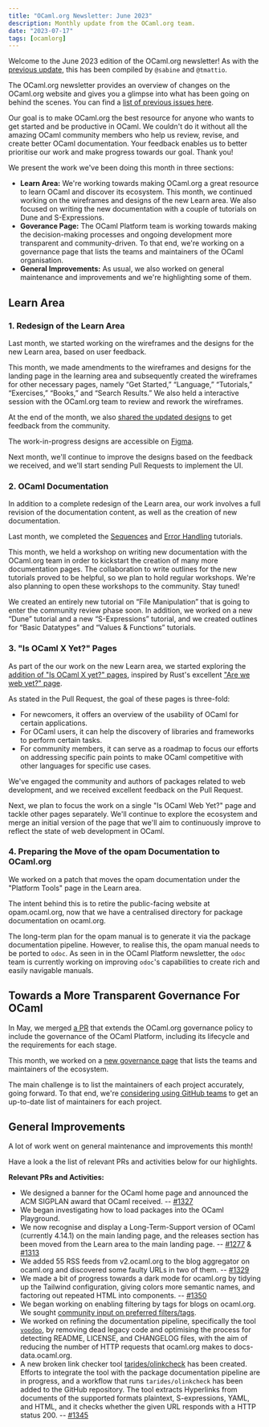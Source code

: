 ```yaml
---
title: "OCaml.org Newsletter: June 2023"
description: Monthly update from the OCaml.org team.
date: "2023-07-17"
tags: [ocamlorg]
---
```


Welcome to the June 2023 edition of the OCaml.org newsletter! As with the [previous update](https://discuss.ocaml.org/t/ocaml-org-newsletter-may-2023/12485), this has been compiled by `@sabine` and `@tmattio`.

The OCaml.org newsletter provides an overview of changes on the OCaml.org website and gives you a glimpse into what has been going on behind the scenes. You can find a [list of previous issues here](https://discuss.ocaml.org/tag/ocamlorg-newsletter).

Our goal is to make OCaml.org the best resource for anyone who wants to get started and be productive in OCaml. We couldn't do it without all the amazing OCaml community members who help us review, revise, and create better OCaml documentation. Your feedback enables us to better prioritise our work and make progress towards our goal. Thank you!

We present the work we've been doing this month in three sections:
- **Learn Area:** We're working towards making OCaml.org a great resource to learn OCaml and discover its ecosystem. This month, we continued working on the wireframes and designs of the new Learn area. We also focused on writing the new documentation with a couple of tutorials on Dune and S-Expressions.
- **Goverance Page:** The OCaml Platform team is working towards making the decision-making processes and ongoing development more transparent and community-driven. To that end, we're working on a governance page that lists the teams and maintainers of the OCaml organisation.
- **General Improvements:** As usual, we also worked on general maintenance and improvements and we're highlighting some of them.

## Learn Area

### 1. Redesign of the Learn Area

Last month, we started working on the wireframes and the designs for the new Learn area, based on user feedback.

This month, we made amendments to the wireframes and designs for the landing page in the learning area and subsequently created the wireframes for other necessary pages, namely “Get Started,” “Language,” “Tutorials,” “Exercises,” “Books,” and “Search Results.” We also held a interactive session with the OCaml.org team to review and rework the wireframes.

At the end of the month, we also [shared the updated designs](https://discuss.ocaml.org/t/help-us-make-the-new-learn-area-on-ocaml-org-awesome/12508.) to get feedback from the community.

The work-in-progress designs are accessible on [Figma](https://www.figma.com/proto/Aqk5y03fsaCuhTSywmmY06/OCaml.org-Public-Designs?type=design&node-id=130-767&t=7ICA3gfxHteFI0le-0&scaling=min-zoom&page-id=130%3A754).

Next month, we'll continue to improve the designs based on the feedback we received, and we'll start sending Pull Requests to implement the UI.

### 2. OCaml Documentation

In addition to a complete redesign of the Learn area, our work involves a full revision of the documentation content, as well as the creation of new documentation. 

Last month, we completed the [Sequences](https://ocaml.org/docs/sequences) and [Error Handling](https://ocaml.org/docs/error-handling) tutorials.

This month, we held a workshop on writing new documentation with the OCaml.org team in order to kickstart the creation of many more documentation pages. The collaboration to write outlines for the new tutorials proved to be helpful, so we plan to hold regular workshops. We're also planning to open these workshops to the community. Stay tuned!

We created an entirely new tutorial on “File Manipulation” that is going to enter the community review phase soon. In addition, we worked on a new “Dune” tutorial and a new “S-Expressions” tutorial, and we created outlines for “Basic Datatypes” and “Values & Functions” tutorials.

### 3. "Is OCaml X Yet?" Pages

As part of the our work on the new Learn area, we started exploring the [addition of "Is OCaml X yet?" pages](https://github.com/ocaml/ocaml.org/pull/1226), inspired by Rust's excellent ["Are we web yet?" page](https://www.arewewebyet.org/).

As stated in the Pull Request, the goal of these pages is three-fold:

- For newcomers, it offers an overview of the usability of OCaml for certain applications.
- For OCaml users, it can help the discovery of libraries and frameworks to perform certain tasks.
- For community members, it can serve as a roadmap to focus our efforts on addressing specific pain points to make OCaml competitive with other languages for specific use cases.

We've engaged the community and authors of packages related to web development, and we received excellent feedback on the Pull Request.

Next, we plan to focus the work on a single "Is OCaml Web Yet?" page and tackle other pages separately. We'll continue to explore the ecosystem and merge an initial version of the page that we'll aim to continuously improve to reflect the state of web development in OCaml.

### 4. Preparing the Move of the opam Documentation to OCaml.org

We worked on a patch that moves the opam documentation under the "Platform Tools" page in the Learn area.

The intent behind this is to retire the public-facing website at opam.ocaml.org, now that we have a centralised directory for package documentation on ocaml.org.

The long-term plan for the opam manual is to generate it via the package documentation pipeline. However, to realise this, the opam manual needs to be ported to `odoc`. As seen in in the OCaml Platform newsletter, the `odoc` team is currently working on improving `odoc`'s capabilities to create rich and easily navigable manuals.

## Towards a More Transparent Governance For OCaml

In May, we merged [a PR](https://github.com/ocaml/ocaml.org/pull/1175) that extends the OCaml.org governance policy to include the governance of the OCaml Platform, including its lifecycle and the requirements for each stage.

This month, we worked on a [new governance page](https://github.com/ocaml/ocaml.org/pull/1239) that lists the teams and maintainers of the ecosystem.

The main challenge is to list the maintainers of each project accurately, going forward. To that end, we're [considering using GitHub teams](https://github.com/ocaml/infrastructure/issues/55) to get an up-to-date list of maintainers for each project.

## General Improvements

A lot of work went on general maintenance and improvements this month!

Have a look a the list of relevant PRs and activities below for our highlights.

**Relevant PRs and Activities:**

- We designed a banner for the OCaml home page and announced the ACM SIGPLAN award that OCaml received. -- [#1327](https://github.com/ocaml/ocaml.org/pull/1327)
- We began investigating how to load packages into the OCaml Playground.
- We now recognise and display a Long-Term-Support version of OCaml (currently 4.14.1) on the main landing page, and the releases section has been moved from the Learn area to the main landing page. -- [#1277](https://github.com/ocaml/ocaml.org/pull/1277) & [#1313](https://github.com/ocaml/ocaml.org/pull/1313)
- We added 55 RSS feeds from v2.ocaml.org to the blog aggregator on ocaml.org and discovered some faulty URLs in two of them. -- [#1329](https://github.com/ocaml/ocaml.org/pull/1329)
- We made a bit of progress towards a dark mode for ocaml.org by tidying up the Tailwind configuration, giving colors more semantic names, and factoring out repeated HTML into components. -- [#1350](https://github.com/ocaml/ocaml.org/pull/1350)
- We began working on enabling filtering by tags for blogs on ocaml.org. We sought [community input on preferred filters/tags](https://discuss.ocaml.org/t/which-filters-would-you-like-to-see-on-the-ocaml-blog-at-ocaml-org/12429).
- We worked on refining the documentation pipeline, specifically the tool [`voodoo`](https://github.com/ocaml-doc/voodoo), by removing dead legacy code and optimising the process for detecting README, LICENSE, and CHANGELOG files, with the aim of reducing the number of HTTP requests that ocaml.org makes to docs-data.ocaml.org.
- A new broken link checker tool [tarides/olinkcheck](https://github.com/tarides/olinkcheck) has been created. Efforts to integrate the tool with the package documentation pipeline are in progress, and a workflow that runs `tarides/olinkcheck` has been added to the GitHub repository. The tool extracts Hyperlinks from documents of the supported formats plaintext, S-expressions, YAML, and HTML, and it checks whether the given URL responds with a HTTP status 200. -- [#1345](https://github.com/ocaml/ocaml.org/pull/1345)

